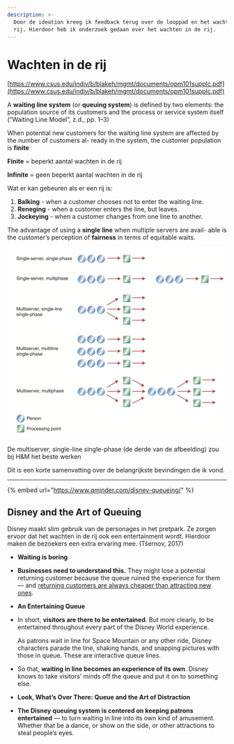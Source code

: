 ```yaml
---
description: >-
  Door de ideation kreeg ik feedback terug over de looppad en het wachten in de
  rij. Hierdoor heb ik onderzoek gedaan over het wachten in de rij.
---
```


# Wachten in de rij

[https://www.csus.edu/indiv/b/blakeh/mgmt/documents/opm101supplc.pdf](https://www.csus.edu/indiv/b/blakeh/mgmt/documents/opm101supplc.pdf)

A **waiting line system** \(or **queuing system**\) is defined by two elements: the population source of its customers and the process or service system itself  \(“Waiting Line Model”, z.d., pp. 1–3\)

When potential new customers for the waiting line system are affected by the number of customers al- ready in the system, the customer population is **finite** 

**Finite** = beperkt aantal wachten in de rij

**Infinite** = geen beperkt aantal wachten in de rij

Wat er kan gebeuren als er een rij is:

1. **Balking** - when a customer chooses not to enter the waiting line.
2. **Reneging** - when a customer enters the line, but leaves.
3. **Jockeying** - when a customer changes from one line to another.

The advantage of using a **single** **line** when multiple servers are avail- able is the customer’s perception of **fairness** in terms of equitable waits. 

![Soorten wachtrijen](../.gitbook/assets/schermafbeelding-2019-04-04-om-12.04.03.png)

De multiserver, single-line single-phase \(de derde van de afbeelding\) zou bij H&M het beste werken

Dit is een korte samenvatting over de belangrijkste bevindingen die ik vond.

-------------

{% embed url="https://www.qminder.com/disney-queueing/" %}

## Disney and the Art of Queuing

Disney maakt slim gebruik van de personages in het pretpark. Ze zorgen ervoor dat het wachten in de rij ook een entertainment wordt. Hierdoor maken de bezoekers een extra ervaring mee. \(Tšernov, 2017\)

* **Waiting is boring**
* **Businesses need to understand this.** They might lose a potential returning customer because the queue ruined the experience for them — and [returning customers are always cheaper than attracting new ones](https://hbr.org/2014/10/the-value-of-keeping-the-right-customers).



* **An Entertaining Queue**
* In short, **visitors are there to be entertained**. But more clearly, to be entertained throughout every part of the Disney World experience.

  As patrons wait in line for Space Mountain or any other ride, Disney characters parade the line, shaking hands, and snapping pictures with those in queue. These are interactive queue lines.

* So that, **waiting in line becomes an experience of its own**. Disney knows to take visitors’ minds off the queue and put it on to something else.



* **Look, What’s Over There: Queue and the Art of Distraction**
* **The Disney queuing system is centered on keeping patrons entertained** — to turn waiting in line into its own kind of amusement. Whether that be a dance, or show on the side, or other attractions to steal people’s eyes.



